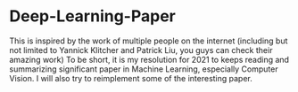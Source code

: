 # Deep-Learning-Paper

This is inspired by the work of multiple people on the internet (including but not limited to Yannick Klitcher and Patrick Liu, you guys can check their amazing work)
To be short, it is my resolution for 2021 to keeps reading and summarizing significant paper in Machine Learning, especially Computer Vision. I will also try to reimplement some of the interesting paper.

